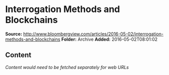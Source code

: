 # Interrogation Methods and Blockchains

**Source:** http://www.bloombergview.com/articles/2016-05-02/interrogation-methods-and-blockchains
**Folder:** Archive
**Added:** 2016-05-02T08:01:02




## Content
*Content would need to be fetched separately for web URLs*

